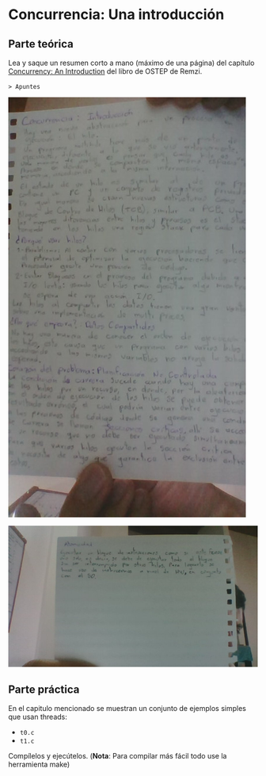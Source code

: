 # Concurrencia: Una introducción #

## Parte teórica ##

Lea y saque un resumen corto a mano (máximo de una página) del capítulo [Concurrency: An Introduction](http://pages.cs.wisc.edu/~remzi/OSTEP/threads-intro.pdf) del libro de OSTEP de Remzi.

    > Apuntes

   ![Apuntes acerca de Concurrencia: Introducción](https://raw.githubusercontent.com/linamariaum/thread-api/master/assets/Notes_Concurrency_Introduction_1.jpg)

   ![Apuntes acerca de Concurrencia: Introducción](https://raw.githubusercontent.com/linamariaum/thread-api/master/assets/Notes_Concurrency_Introduction_2.jpg)

## Parte práctica ##

En el capitulo mencionado se muestran un conjunto de ejemplos simples que usan threads:
* ```t0.c```
* ```t1.c```

Compílelos y ejecútelos. (**Nota**: Para compilar más fácil todo use la herramienta make) 
